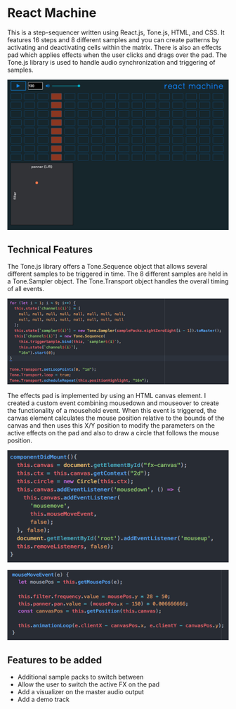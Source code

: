 # React Machine

This is a step-sequencer written using React.js, Tone.js, HTML, and CSS.  It features 16 steps and 8 different samples and you can create patterns by activating and deactivating cells within the matrix.  There is also an effects pad which applies effects when the user clicks and drags over the pad.  The Tone.js library is used to handle audio synchronization and triggering of samples.

![machine](/assets/images/machine.png)

## Technical Features

The Tone.js library offers a Tone.Sequence object that allows several different samples to be triggered in time.  The 8 different samples are held in a Tone.Sampler object.  The Tone.Transport object handles the overall timing of all events.

![code1](/assets/images/code1.png)

The effects pad is implemented by using an HTML canvas element.  I created a custom event combining mousedown and mouseover to create the functionality of a mousehold event.  When this event is triggered, the canvas element calculates the mouse position relative to the bounds of the canvas and then uses this X/Y position to modify the parameters on the active effects on the pad and also to draw a circle that follows the mouse position.  

![code2](/assets/images/code2.png)

![code3](/assets/images/code3.png)

## Features to be added

* Additional sample packs to switch between
* Allow the user to switch the active FX on the pad
* Add a visualizer on the master audio output
* Add a demo track

